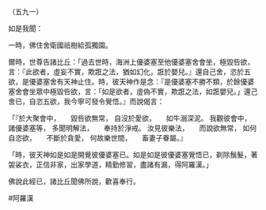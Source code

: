 （五九一）

如是我聞：

一時，佛住舍衛國祇樹給孤獨園。

爾時，世尊告諸比丘：「過去世時，海洲上優婆塞至他優婆塞舍會坐，極毀呰欲，言：『此欲者，虛妄不實，欺誑之法，猶如幻化，誑於嬰兒。』還自己舍，恣於五欲，是優婆塞舍有天神止住。時，彼天神作是念：『是優婆塞不勝不類，於餘優婆塞舍會坐眾中極毀呰欲，言：「如是欲者，虛偽不實，欺誑之法，如誑嬰兒。」還己舍已，自恣五欲，我今寧可發令覺悟。』而說偈言：

「『於大聚會中，　　毀呰欲無常，
自沒於愛欲，　　如牛溺深泥。
我觀彼會中，　　諸優婆塞等，
多聞明解法，　　奉持於淨戒。
汝見彼樂法，　　而說欲無常，
如何自恣欲，　　不斷於貪愛，
何故樂世間，　　畜妻子眷屬。』

「時，彼天神如是如是開覺彼優婆塞已。如是如是彼優婆塞覺悟已，剃除鬚髮，著袈裟衣，正信非家，出家學道，精勤修習，盡諸有漏，得阿羅漢。」

佛說此經已，諸比丘聞佛所說，歡喜奉行。




#阿羅漢
